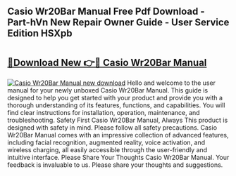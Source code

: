 ## Casio Wr20Bar Manual Free Pdf Download - Part-hVn New Repair Owner Guide - User Service Edition HSXpb

# <h2><a href="http://cf29611.oget.top/?id=Casio+Wr20Bar+Manual">🔗Download New 👉🔴 Casio Wr20Bar Manual</a></h2>

[![Casio Wr20Bar Manual new download](https://i.imgur.com/5g1atiW.png)](http://cf29611.oget.top/?id=Casio+Wr20Bar+Manual)
Hello and welcome to the user manual for your newly unboxed Casio Wr20Bar Manual. This guide is designed to help you get started with your product and provide you with a thorough understanding of its features, functions, and capabilities. You will find clear instructions for installation, operation, maintenance, and troubleshooting. Safety First Casio Wr20Bar Manual, Always This product is designed with safety in mind. Please follow all safety precautions. Casio Wr20Bar Manual comes with an impressive collection of advanced features, including facial recognition, augmented reality, voice activation, and wireless charging, all easily accessible through the user-friendly and intuitive interface. Please Share Your Thoughts Casio Wr20Bar Manual. Your feedback is invaluable to us. Please share your thoughts and suggestions.
